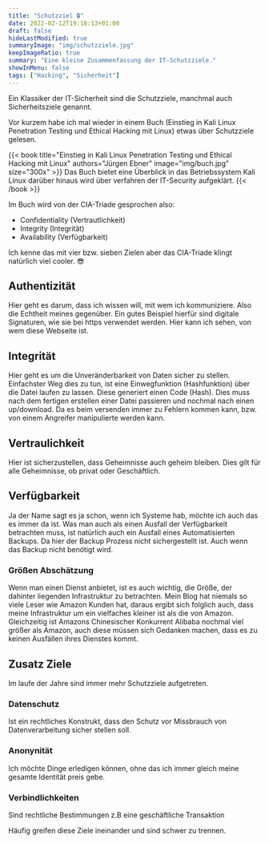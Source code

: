 ```yaml
---
title: "Schutzziel 🔒"
date: 2022-02-12T19:18:13+01:00
draft: false
hideLastModified: true
summaryImage: "img/schutzziele.jpg"
keepImageRatio: true
summary: "Eine kleine Zusammenfassung der IT-Schutzziele."
showInMenu: false
tags: ["Hacking", "Sicherheit"]
---
```


Ein Klassiker der IT-Sicherheit sind die Schutzziele, manchmal auch Sicherheitsziele genannt.

Vor kurzem habe ich mal wieder in einem Buch (Einstieg in Kali Linux Penetration Testing und Ethical Hacking mit Linux) etwas über Schutzziele gelesen.

{{< book title="Einstieg in Kali Linux Penetration Testing und Ethical Hacking mit Linux" authors="Jürgen Ebner" image="img/buch.jpg" size="300x" >}}
Das Buch bietet eine Überblick in das Betriebssystem Kali Linux darüber hinaus wird über verfahren der IT-Security aufgeklärt.
{{< /book >}}

Im Buch wird von der CIA-Triade gesprochen also:
  - Confidentiality (Vertrautlichkeit)
  - Integrity (Integrität)
  - Availability (Verfügbarkeit)

Ich kenne das mit vier bzw. sieben Zielen aber das CIA-Triade klingt natürlich viel cooler. 😎

## Authentizität
Hier geht es darum, dass ich wissen will, mit wem ich kommuniziere. Also die Echtheit meines gegenüber.
Ein gutes Beispiel hierfür sind digitale Signaturen, wie sie bei https verwendet werden.
Hier kann ich sehen, von wem diese Webseite ist.

## Integrität
Hier geht es um die Unveränderbarkeit von Daten sicher zu stellen.
Einfachster Weg dies zu tun, ist eine Einwegfunktion (Hashfunktion) über die Datei laufen zu lassen. Diese generiert einen Code (Hash).
Dies muss nach dem fertigen erstellen einer Datei passieren und nochmal nach einen up/download. Da es beim versenden immer zu Fehlern kommen kann, bzw. von einem Angreifer manipulierte werden kann.

## Vertraulichkeit
Hier ist sicherzustellen, dass Geheimnisse auch geheim bleiben. Dies gilt für alle Geheimnisse, ob privat oder Geschäftlich.

## Verfügbarkeit
Ja der Name sagt es ja schon, wenn ich Systeme hab, möchte ich auch das es immer da ist.
Was man auch als einen Ausfall der Verfügbarkeit betrachten muss, ist natürlich auch ein Ausfall eines Automatisierten Backups. Da hier der Backup Prozess nicht sichergestellt ist.
Auch wenn das Backup nicht benötigt wird.

### Größen Abschätzung
Wenn man einen Dienst anbietet, ist es auch wichtig, die Größe, der dahinter liegenden Infrastruktur zu betrachten. Mein Blog hat niemals so viele Leser wie Amazon Kunden hat, daraus ergibt sich folglich auch, 
dass meine Infrastruktur um ein vielfaches kleiner ist als die von Amazon. Gleichzeitig ist Amazons Chinesischer Konkurrent Alibaba nochmal viel größer als Amazon, auch diese müssen sich Gedanken machen, dass es zu keinen Ausfällen ihres Dienstes kommt.

## Zusatz Ziele
Im laufe der Jahre sind immer mehr Schutzziele aufgetreten.

### Datenschutz
Ist ein rechtliches Konstrukt, dass den Schutz vor Missbrauch von Datenverarbeitung sicher stellen soll.

### Anonynität
Ich möchte Dinge erledigen können, ohne das ich immer gleich meine gesamte Identität preis gebe. 

### Verbindlichkeiten
Sind rechtliche Bestimmungen z.B eine geschäftliche Transaktion


Häufig greifen diese Ziele ineinander und sind schwer zu trennen.